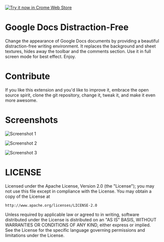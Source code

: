 <a target="_blank" href="https://chrome.google.com/webstore/detail/google-docs-distraction-f/jjbdkkoonebkfaiakhjifjoloncddidd">![Try it now in Crome Web Store](https://developer.chrome.com/webstore/images/ChromeWebStore_BadgeWBorder_v2_340x96.png "Click here to install this extension from the Chrome Web Store")</a>


Google Docs Distraction-Free
============================

Change the appearance of Google Docs documents by providing a beautiful distraction-free writing environment. It replaces the background and sheet textures, hides away the toolbar and the comments section. Use it in full screen mode for best effect. Enjoy.


# Contribute

If you like this extension and you'd like to improve it, embrace the open source spirit, clone the git repository, change it, tweak it, and make it even more awesome.


# Screenshots

![Screenshot 1](https://raw.github.com/jasantunes/google-docs-distraction-free/master/screenshots/screenshot1.png)

![Screenshot 2](https://raw.github.com/jasantunes/google-docs-distraction-free/master/screenshots/screenshot2.png)

![Screenshot 3](https://raw.github.com/jasantunes/google-docs-distraction-free/master/screenshots/screenshot3.png)


# LICENSE

Licensed under the Apache License, Version 2.0 (the "License");
you may not use this file except in compliance with the License.
You may obtain a copy of the License at

    http://www.apache.org/licenses/LICENSE-2.0

Unless required by applicable law or agreed to in writing, software
distributed under the License is distributed on an "AS IS" BASIS,
WITHOUT WARRANTIES OR CONDITIONS OF ANY KIND, either express or implied.
See the License for the specific language governing permissions and
limitations under the License.

